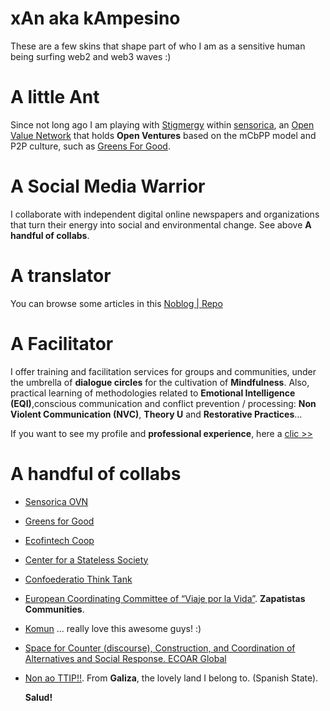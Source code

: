 # xAn aka kAmpesino

These are a few skins that shape part of who I am as a sensitive human being surfing web2 and web3 waves :)



# A little Ant

Since not long ago I am playing with [Stigmergy](http://ovn.world/index.php?title=Stigmergy) within [sensorica](https://www.sensorica.co/home), an [Open Value Network](http://ovn.world/index.php?title=What_is_an_open_value_network%3F) that holds **Open Ventures** based on the mCbPP model and P2P culture, such as [Greens For Good](https://www.sensorica.co/ventures/food-and-agriculture/greens-for-good). 



# A Social Media Warrior

I collaborate with independent digital online newspapers and organizations that turn their energy into social and environmental change. See above **A handful of collabs**.



# A translator

You can browse some articles in this [Noblog | Repo](https://xancoop.noblogs.org/)



# A Facilitator

I offer training and facilitation services for groups and communities, under the umbrella of **dialogue circles** for the cultivation of **Mindfulness**. Also, practical learning of methodologies related to **Emotional Intelligence (EQI)**,conscious communication and conflict prevention / processing: **Non Violent Communication (NVC)**, **Theory U** and **Restorative Practices**...

 If you want to see my profile and **professional experience**, here a [clic >>](https://es.linkedin.com/in/xanbaldaio)
 
 
 # A handful of collabs
 
 * [Sensorica OVN](https://www.sensorica.co/home)
 
 * [Greens for Good](https://www.sensorica.co/ventures/food-and-agriculture/greens-for-good)
 
 * [Ecofintech Coop](https://ecofintech.coop/)

 * [Center for a Stateless Society](https://c4ss.org/content/category/spanish)

 * [Confoederatio Think Tank](https://confoederatio.noblogs.org/)
 
 * [European Coordinating Committee of “Viaje por la Vida”](https://viajezapatista.eu/es/). **Zapatistas Communities**. 

 * [Komun](https://komun.org/?l=en) ... really love this awesome guys! :)

 * [Space for Counter (discourse), Construction, and Coordination of Alternatives and Social Response. ECOAR Global](https://ecoarglobal.org/en/)

 * [Non ao TTIP!!](https://nonaottip.org/). From **Galiza**, the lovely land I belong to. (Spanish State).
 
   **Salud!**
